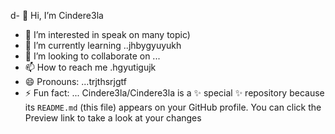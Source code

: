 d- 👋 Hi, I’m Cindere3la
- 👀 I’m interested in speak on many topic)
- 🌱 I’m currently learning ..jhbygyuyukh
- 💞️ I’m looking to collaborate on ...
- 📫 How to reach me .hgyutigujk
- 😄 Pronouns: ...trjthsrjgtf
- ⚡ Fun fact: ...
Cindere3la/Cindere3la is a ✨ special ✨ repository because its `README.md` (this file) appears on your GitHub profile.
You can click the Preview link to take a look at your changes
